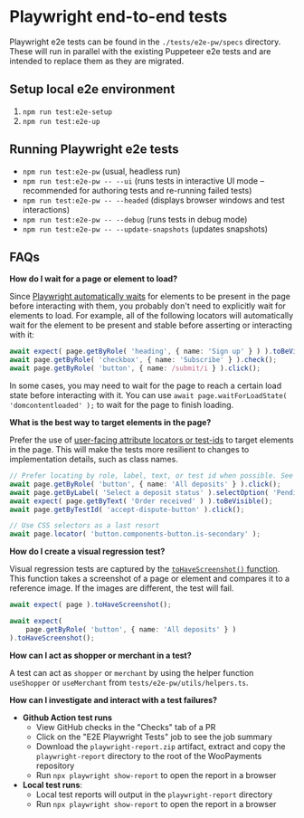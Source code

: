 # Playwright end-to-end tests

Playwright e2e tests can be found in the `./tests/e2e-pw/specs` directory. These will run in parallel with the existing Puppeteer e2e tests and are intended to replace them as they are migrated.

## Setup local e2e environment

1. `npm run test:e2e-setup`
1. `npm run test:e2e-up`

## Running Playwright e2e tests

-   `npm run test:e2e-pw` (usual, headless run)
-   `npm run test:e2e-pw -- --ui` (runs tests in interactive UI mode – recommended for authoring tests and re-running failed tests)
-   `npm run test:e2e-pw -- --headed` (displays browser windows and test interactions)
-   `npm run test:e2e-pw -- --debug` (runs tests in debug mode)
-   `npm run test:e2e-pw -- --update-snapshots` (updates snapshots)

## FAQs

**How do I wait for a page or element to load?**

Since [Playwright automatically waits](https://playwright.dev/docs/actionability) for elements to be present in the page before interacting with them, you probably don't need to explicitly wait for elements to load. For example, all of the following locators will automatically wait for the element to be present and stable before asserting or interacting with it:

```ts
await expect( page.getByRole( 'heading', { name: 'Sign up' } ) ).toBeVisible();
await page.getByRole( 'checkbox', { name: 'Subscribe' } ).check();
await page.getByRole( 'button', { name: /submit/i } ).click();
```

In some cases, you may need to wait for the page to reach a certain load state before interacting with it. You can use `await page.waitForLoadState( 'domcontentloaded' );` to wait for the page to finish loading.

**What is the best way to target elements in the page?**

Prefer the use of [user-facing attribute locators or test-ids](https://playwright.dev/docs/locators#locating-elements) to target elements in the page. This will make the tests more resilient to changes to implementation details, such as class names.

```ts
// Prefer locating by role, label, text, or test id when possible. See https://playwright.dev/docs/locators
await page.getByRole( 'button', { name: 'All deposits' } ).click();
await page.getByLabel( 'Select a deposit status' ).selectOption( 'Pending' );
await expect( page.getByText( 'Order received' ) ).toBeVisible();
await page.getByTestId( 'accept-dispute-button' ).click();

// Use CSS selectors as a last resort
await page.locator( 'button.components-button.is-secondary' );
```

**How do I create a visual regression test?**

Visual regression tests are captured by the [`toHaveScreenshot()` function](https://playwright.dev/docs/api/class-pageassertions#page-assertions-to-have-screenshot-2). This function takes a screenshot of a page or element and compares it to a reference image. If the images are different, the test will fail.

```ts
await expect( page ).toHaveScreenshot();

await expect(
	page.getByRole( 'button', { name: 'All deposits' } )
).toHaveScreenshot();
```

**How can I act as shopper or merchant in a test?**

A test can act as `shopper` or `merchant` by using the helper function `useShopper` or `useMerchant` from `tests/e2e-pw/utils/helpers.ts`.

**How can I investigate and interact with a test failures?**

-   **Github Action test runs**
    -   View GitHub checks in the "Checks" tab of a PR
    -   Click on the "E2E Playwright Tests" job to see the job summary
    -   Download the `playwright-report.zip` artifact, extract and copy the `playwright-report` directory to the root of the WooPayments repository
    -   Run `npx playwright show-report` to open the report in a browser
-   **Local test runs**:
    -   Local test reports will output in the `playwright-report` directory
    -   Run `npx playwright show-report` to open the report in a browser
